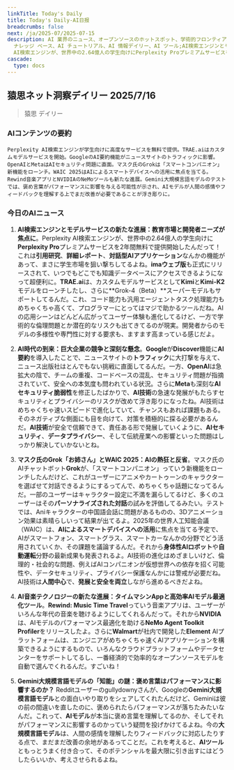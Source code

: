 ```yaml
---
linkTitle: Today's Daily
title: Today's Daily-AI日报
breadcrumbs: false
next: /ja/2025-07/2025-07-15
description: AI 業界のニュース、オープンソースのホットスポット、学術的フロンティア、ビッグ V の意見を毎日厳選。AI 情報、AI デイリー、AI
  ナレッジ ベース、AI チュートリアル、AI 情報デイリー、AI ツール;AI検索エンジンとモデルサービスの新たな進展：教育市場と開発者ニーズが焦点に。Perplexity
  AI検索エンジンが、世界中の2.64億人の学生向けにPerplexity Proプレミアムサービスを2年間無料で提供開始したんだって！これは引用研究、詳細レポート、対話型AIアプリケーションなんかの機能があって、まさに学生市場を狙い撃ちしてるよね。imaウェブ版も正式にリリースされて、いつでもどこでも知識データベースにアクセスできるようになって超便利に。TRAE.aiは、カスタムモデルサービスとしてKimiとKimi-K2モデルをローンチしたし、さらにGrok-4（Beta）スーパーモデル...
cascade:
  type: docs
---
```

## 猿思ネット洞察デイリー 2025/7/16

> 猿思 デイリー

### **AIコンテンツの要約**

```
Perplexity AI検索エンジンが学生向けに高度なサービスを無料で提供。TRAE.aiはカスタムモデルサービスを開始。GoogleのAI要約機能がニュースサイトのトラフィックに影響。OpenAIとMetaはAIセキュリティ問題に直面。マスク氏のGrokは「スマートコンパニオン」新機能をローンチ。WAIC 2025はAIによるスマートデバイスへの活用に焦点を当てる。Rewind音楽アプリとNVIDIAのNeMoツールも新たな進展。Gemini大規模言語モデルのテストでは、褒め言葉がパフォーマンスに影響を与える可能性が示され、AIモデルが人間の感情やフィードバックを理解する上でまだ改善が必要であることが浮き彫りに。
```

### 今日のAIニュース

1.  **AI検索エンジンとモデルサービスの新たな進展：教育市場と開発者ニーズが焦点に**。Perplexity AI検索エンジンが、世界中の2.64億人の学生向けに**Perplexity Pro**プレミアムサービスを2年間無料で提供開始したんだって！これは**引用研究**、**詳細レポート**、**対話型AIアプリケーション**なんかの機能があって、まさに学生市場を狙い撃ちしてるよね。**imaウェブ版**も正式にリリースされて、いつでもどこでも知識データベースにアクセスできるようになって超便利に。**TRAE.ai**は、カスタムモデルサービスとして**Kimi**と**Kimi-K2**モデルをローンチしたし、さらに**Grok-4（Beta）**スーパーモデルもサポートしてるんだ。これ、コード能力も汎用エージェントタスク処理能力もめちゃくちゃ高くて、プログラマーにとってはマジで助かるツールだね。AIの応用シーンはどんどん広がってユーザー体験も進化してるけど、一方で学術的な倫理問題とか潜在的なリスクも出てきてるのが現実。開発者からのモデルの多様性や専門性に対する要求も、ますます高まっている感じだよ。

2.  **AI時代の到来：巨大企業の競争と深刻な懸念**。**Google**が**Discover**機能に**AI要約**を導入したことで、ニュースサイトの**トラフィック**に大打撃を与えて、ニュース出版社はとんでもない挑戦に直面してるんだ。一方、**OpenAI**は急拡大の陰で、チームの重複、コードベースの混乱、セキュリティ問題が指摘されていて、安全への本気度も問われている状況。さらに**Meta**も深刻な**AIセキュリティ脆弱性**を修正したばかりで、**AI技術**の急速な発展がもたらすセキュリティとプライバシーのリスクが改めて浮き彫りになったね。AI技術はめちゃくちゃ速いスピードで進化していて、チャンスもあれば課題もある。そのネガティブな側面にも目を向けて、対策を積極的に探る必要があるんだ。**AI技術**が安全で信頼できて、責任ある形で発展していくように、**AIセキュリティ**、**データプライバシー**、そして伝統産業への影響といった問題はしっかり解決していかないとね。

3.  **マスク氏のGrok「お姉さん」とWAIC 2025：AIの熱狂と反省**。マスク氏のAIチャットボット**Grok**が、「スマートコンパニオン」っていう新機能をローンチしたんだけど、これがユーザーにアニメやカートゥーンのキャラクターを選ばせて対話できるようにするってんで、めちゃくちゃ話題になってるんだ。一部のユーザーはキャラクター設定に不満を漏らしてるけど、多くのユーザーはその**パーソナライズされた対話**の試みを評価してるみたい。テストでは、Aniキャラクターの中国語会話に問題があるものの、3Dアニメーション効果は素晴らしいって結果が出てるよ。2025年の世界人工知能会議（WAIC）は、**AIによるスマートデバイスへの活用**に焦点を当てる予定で、AIがスマートフォン、スマートグラス、スマートカーなんかの分野でどう活用されていくか、その課題を議論するんだ。それから**身体性AIロボット**や**自動運転**分野の最新成果も発表されるよ。AI技術の進化はめざましいけど、倫理的・社会的な問題、例えばAIコンパニオンが仮想世界への依存を招く可能性や、データセキュリティ、プライバシー保護なんかには警戒が必要だね。AI技術は**人間中心**で、**発展と安全を両立**しながら進めるべきだよね。

4.  **AI音楽テクノロジーの新たな進展：タイムマシンAppと高効率AIモデル最適化ツール**。**Rewind: Music Time Travel**っていう音楽アプリは、ユーザーがいろんな年代の音楽を聴けるようにしてくれるんだって。それから**NVIDIA**は、AIモデルのパフォーマンス最適化を助ける**NeMo Agent Toolkit Profiler**をリリースしたよ。さらに**Walmart**が社内で開発した**Element** AIプラットフォームは、エンジニアがめちゃくちゃ速くAIアプリケーションを構築できるようにするもので、いろんなクラウドプラットフォームやデータセンターをサポートしてるし、一番経済的で効率的なオープンソースモデルを自動で選んでくれるんだ。すごいね！

5.  **Gemini大規模言語モデルの「知能」の謎：褒め言葉はパフォーマンスに影響するのか？** Redditユーザーのgullydownyさんが、Googleの**Gemini大規模言語モデル**との面白いやり取りをシェアしてくれたんだけど、Geminiは彼の前の間違いを直したのに、褒められたらパフォーマンスが落ちたみたいなんだ。これって、**AIモデル**が本当に褒め言葉を理解してるのか、そしてそれがパフォーマンスに影響するのかっていう疑問を投げかけてるよね。今の**大規模言語モデル**は、人間の感情を理解したりフィードバックに対応したりする点で、まだまだ改善の余地があるってことだ。これを考えると、**AIツール**ともっとうまく付き合って、そのポテンシャルを最大限に引き出すにはどうしたらいいか、考えさせられるよね。